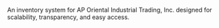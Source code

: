 An inventory system for AP Oriental Industrial Trading, Inc. designed for scalability, transparency, and easy access.